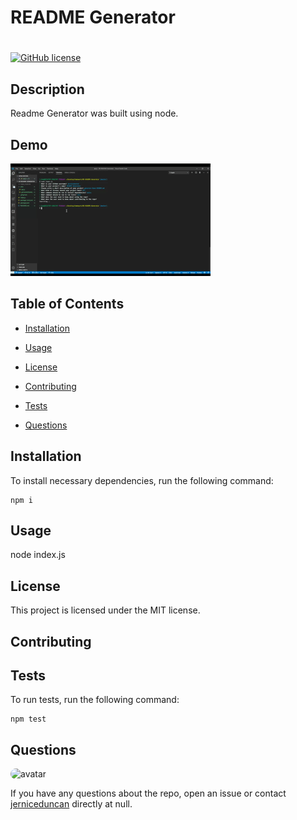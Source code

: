 # README Generator
# 
[![GitHub license](https://img.shields.io/badge/license-MIT-blue.svg)](https://github.com/jerniceduncan/)

## Description
Readme Generator was built using node.

## Demo
![alt text](https://github.com/jerniceduncan/09-README-Generator/blob/master/utils/images/Untitled_%20Jun%203%2C%202020%209_08%20PM.gif)


## Table of Contents 

* [Installation](#installation)

* [Usage](#usage)

* [License](#license)

* [Contributing](#contributing)

* [Tests](#tests)

* [Questions](#questions)

## Installation

To install necessary dependencies, run the following command:

```
npm i
```

## Usage
node index.js


## License

This project is licensed under the MIT license.
  
## Contributing



## Tests

To run tests, run the following command:

```
npm test
```

## Questions

<img src="https://avatars0.githubusercontent.com/u/46588537?v=4" alt="avatar" style="border-radius: 16px" width="30" />

If you have any questions about the repo, open an issue or contact [jerniceduncan](https://api.github.com/users/jerniceduncan) directly at null.

